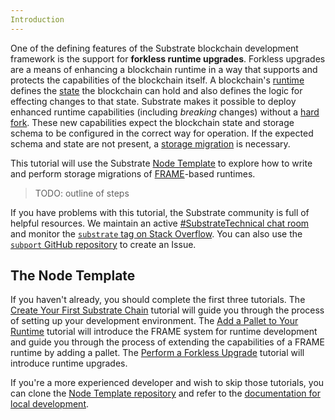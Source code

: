 ```yaml
---
Introduction
---
```


One of the defining features of the Substrate blockchain development framework is the support for
**forkless runtime upgrades**. Forkless upgrades are a means of enhancing a blockchain runtime in a
way that supports and protects the capabilities of the blockchain itself. A blockchain's
[runtime](../../knowledgebase/runtime) defines the [state](../../knowledgebase/runtime/storage) the
blockchain can hold and also defines the logic for effecting changes to that state. Substrate makes
it possible to deploy enhanced runtime capabilities (including _breaking_ changes) without a
[hard fork](../../knowledgebase/getting-started/glossary#fork). These new capabilities expect the
blockchain state and storage schema to be configured in the correct way for operation.
If the expected schema and state are not present, a [storage migration](../../knowledgebase/runtime/upgrades.md#storage-migrations) is necessary.

This tutorial will use the Substrate
[Node Template](https://github.com/substrate-developer-hub/substrate-node-template) to explore how to write and perform storage migrations of [FRAME](../../knowledgebase/runtime/frame)-based runtimes.
> TODO: outline of steps

If you have problems with this tutorial, the Substrate community is full of helpful resources. We
maintain an active
[#SubstrateTechnical chat room](https://app.element.io/#/room/!HzySYSaIhtyWrwiwEV:matrix.org) and
monitor the
[`substrate` tag on Stack Overflow](https://stackoverflow.com/questions/tagged/substrate). You can
also use the [`subport` GitHub repository](https://github.com/paritytech/subport/issues/new) to
create an Issue.

## The Node Template

If you haven't already, you should complete the first three tutorials. The
[Create Your First Substrate Chain](../../tutorials/create-your-first-substrate-chain/) tutorial
will guide you through the process of setting up your development environment. The
[Add a Pallet to Your Runtime](../../tutorials/add-a-pallet) tutorial will introduce the FRAME
system for runtime development and guide you through the process of extending the capabilities of a
FRAME runtime by adding a pallet. The [Perform a Forkless Upgrade](../../tutorials/upgrade-a-chain/) tutorial will introduce runtime upgrades.

If you're a more experienced developer and wish to skip those
tutorials, you can clone the 
[Node Template repository](https://github.com/substrate-developer-hub/substrate-node-template) and
refer to the
[documentation for local development](https://github.com/substrate-developer-hub/substrate-node-template#local-development).
